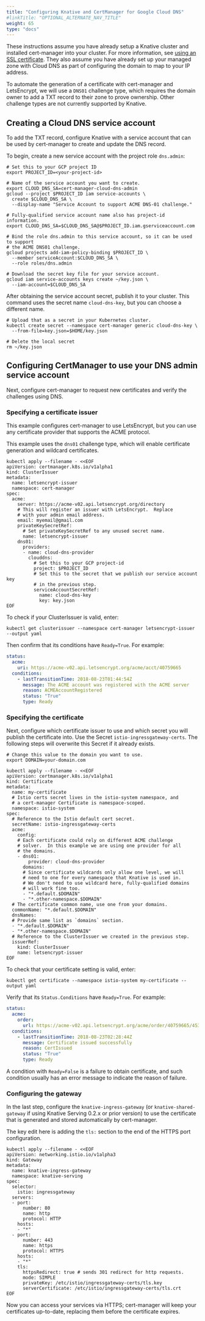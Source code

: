 ```yaml
---
title: "Configuring Knative and CertManager for Google Cloud DNS"
#linkTitle: "OPTIONAL_ALTERNATE_NAV_TITLE"
weight: 65
type: "docs"
---
```


These instructions assume you have already setup a Knative cluster and installed
cert-manager into your cluster. For more information, see
[using an SSL certificate](./using-an-ssl-cert.md#install-cert-manager). They
also assume you have already set up your managed zone with Cloud DNS as part of
configuring the domain to map to your IP address.

To automate the generation of a certificate with cert-manager and LetsEncrypt,
we will use a `DNS01` challenge type, which requires the domain owner to add a
TXT record to their zone to prove ownership. Other challenge types are not
currently supported by Knative.

## Creating a Cloud DNS service account

To add the TXT record, configure Knative with a service account that can be used
by cert-manager to create and update the DNS record.

To begin, create a new service account with the project role `dns.admin`:

```shell
# Set this to your GCP project ID
export PROJECT_ID=<your-project-id>

# Name of the service account you want to create.
export CLOUD_DNS_SA=cert-manager-cloud-dns-admin
gcloud --project $PROJECT_ID iam service-accounts \
  create $CLOUD_DNS_SA \
  --display-name "Service Account to support ACME DNS-01 challenge."

# Fully-qualified service account name also has project-id information.
export CLOUD_DNS_SA=$CLOUD_DNS_SA@$PROJECT_ID.iam.gserviceaccount.com

# Bind the role dns.admin to this service account, so it can be used to support
# the ACME DNS01 challenge.
gcloud projects add-iam-policy-binding $PROJECT_ID \
  --member serviceAccount:$CLOUD_DNS_SA \
  --role roles/dns.admin

# Download the secret key file for your service account.
gcloud iam service-accounts keys create ~/key.json \
  --iam-account=$CLOUD_DNS_SA
```

After obtaining the service account secret, publish it to your cluster. This
command uses the secret name `cloud-dns-key`, but you can choose a different
name.

```shell
# Upload that as a secret in your Kubernetes cluster.
kubectl create secret --namespace cert-manager generic cloud-dns-key \
  --from-file=key.json=$HOME/key.json

# Delete the local secret
rm ~/key.json

```

## Configuring CertManager to use your DNS admin service account

Next, configure cert-manager to request new certificates and verify the
challenges using DNS.

### Specifying a certificate issuer

This example configures cert-manager to use LetsEncrypt, but you can use any
certificate provider that supports the ACME protocol.

This example uses the `dns01` challenge type, which will enable certificate
generation and wildcard certificates.

```shell
kubectl apply --filename - <<EOF
apiVersion: certmanager.k8s.io/v1alpha1
kind: ClusterIssuer
metadata:
  name: letsencrypt-issuer
  namespace: cert-manager
spec:
  acme:
    server: https://acme-v02.api.letsencrypt.org/directory
    # This will register an issuer with LetsEncrypt.  Replace
    # with your admin email address.
    email: myemail@gmail.com
    privateKeySecretRef:
      # Set privateKeySecretRef to any unused secret name.
      name: letsencrypt-issuer
    dns01:
      providers:
      - name: cloud-dns-provider
        clouddns:
          # Set this to your GCP project-id
          project: $PROJECT_ID
          # Set this to the secret that we publish our service account key
          # in the previous step.
          serviceAccountSecretRef:
            name: cloud-dns-key
            key: key.json
EOF

```

To check if your ClusterIssuer is valid, enter:

```shell
kubectl get clusterissuer --namespace cert-manager letsencrypt-issuer --output yaml
```

Then confirm that its conditions have `Ready=True`. For example:

```yaml
status:
  acme:
    uri: https://acme-v02.api.letsencrypt.org/acme/acct/40759665
  conditions:
    - lastTransitionTime: 2018-08-23T01:44:54Z
      message: The ACME account was registered with the ACME server
      reason: ACMEAccountRegistered
      status: "True"
      type: Ready
```

### Specifying the certificate

Next, configure which certificate issuer to use and which secret you will
publish the certificate into. Use the Secret `istio-ingressgateway-certs`. The
following steps will overwrite this Secret if it already exists.

```shell
# Change this value to the domain you want to use.
export DOMAIN=your-domain.com

kubectl apply --filename - <<EOF
apiVersion: certmanager.k8s.io/v1alpha1
kind: Certificate
metadata:
  name: my-certificate
  # Istio certs secret lives in the istio-system namespace, and
  # a cert-manager Certificate is namespace-scoped.
  namespace: istio-system
spec:
  # Reference to the Istio default cert secret.
  secretName: istio-ingressgateway-certs
  acme:
    config:
    # Each certificate could rely on different ACME challenge
    # solver.  In this example we are using one provider for all
    # the domains.
    - dns01:
        provider: cloud-dns-provider
      domains:
      # Since certificate wildcards only allow one level, we will
      # need to one for every namespace that Knative is used in.
      # We don't need to use wildcard here, fully-qualified domains
      # will work fine too.
      - "*.default.$DOMAIN"
      - "*.other-namespace.$DOMAIN"
  # The certificate common name, use one from your domains.
  commonName: "*.default.$DOMAIN"
  dnsNames:
  # Provide same list as `domains` section.
  - "*.default.$DOMAIN"
  - "*.other-namespace.$DOMAIN"
  # Reference to the ClusterIssuer we created in the previous step.
  issuerRef:
    kind: ClusterIssuer
    name: letsencrypt-issuer
EOF
```

To check that your certificate setting is valid, enter:

```shell
kubectl get certificate --namespace istio-system my-certificate --output yaml
```

Verify that its `Status.Conditions` have `Ready=True`. For example:

```yaml
status:
  acme:
    order:
      url: https://acme-v02.api.letsencrypt.org/acme/order/40759665/45358362
  conditions:
    - lastTransitionTime: 2018-08-23T02:28:44Z
      message: Certificate issued successfully
      reason: CertIssued
      status: "True"
      type: Ready
```

A condition with `Ready=False` is a failure to obtain certificate, and such
condition usually has an error message to indicate the reason of failure.

### Configuring the gateway

In the last step, configure the `knative-ingress-gateway` (or
`knative-shared-gateway` if using Knative Serving 0.2.x or prior version) to use
the certificate that is generated and stored automatically by cert-manager.

The key edit here is adding the `tls:` section to the end of the HTTPS port
configuration.

```shell
kubectl apply --filename - <<EOF
apiVersion: networking.istio.io/v1alpha3
kind: Gateway
metadata:
  name: knative-ingress-gateway
  namespace: knative-serving
spec:
  selector:
    istio: ingressgateway
  servers:
  - port:
      number: 80
      name: http
      protocol: HTTP
    hosts:
    - "*"
  - port:
      number: 443
      name: https
      protocol: HTTPS
    hosts:
    - "*"
    tls:
      httpsRedirect: true # sends 301 redirect for http requests.
      mode: SIMPLE
      privateKey: /etc/istio/ingressgateway-certs/tls.key
      serverCertificate: /etc/istio/ingressgateway-certs/tls.crt
EOF
```

Now you can access your services via HTTPS; cert-manager will keep your
certificates up-to-date, replacing them before the certificate expires.
